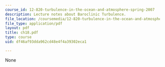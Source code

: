 ```yaml
---
course_id: 12-820-turbulence-in-the-ocean-and-atmosphere-spring-2007
description: Lecture notes about Baroclinic Turbulence.
file_location: /coursemedia/12-820-turbulence-in-the-ocean-and-atmosphere-spring-2007/df46af93dda962cd48e4f4a39302eca1_ch18.pdf
file_type: application/pdf
layout: pdf
title: ch18.pdf
type: course
uid: df46af93dda962cd48e4f4a39302eca1

---
```

None